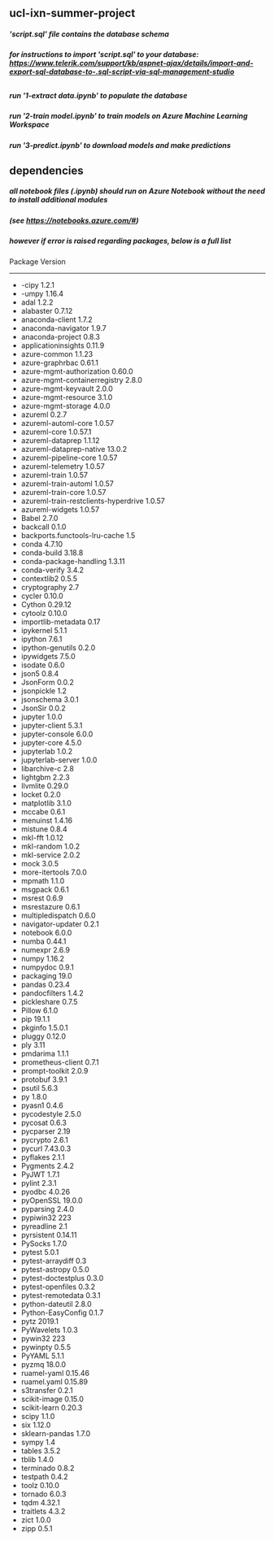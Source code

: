 ## ucl-ixn-summer-project
##### 'script.sql' file contains the database schema 
##### for instructions to import 'script.sql' to your database: https://www.telerik.com/support/kb/aspnet-ajax/details/import-and-export-sql-database-to-.sql-script-via-sql-management-studio
## 
##### run '1-extract data.ipynb' to populate the database
##### run '2-train model.ipynb' to train models on Azure Machine Learning Workspace
##### run '3-predict.ipynb' to download models and make predictions
## 
## dependencies
##### all notebook files (.ipynb) should run on Azure Notebook without the need to install additional modules
##### (see https://notebooks.azure.com/#)
##### however if error is raised regarding packages, below is a full list 

Package                              Version
------------------------------------ ---------
- -cipy                                1.2.1
- -umpy                                1.16.4
- adal                                 1.2.2
- alabaster                            0.7.12
- anaconda-client                      1.7.2
- anaconda-navigator                   1.9.7
- anaconda-project                     0.8.3
- applicationinsights                  0.11.9
- azure-common                         1.1.23
- azure-graphrbac                      0.61.1
- azure-mgmt-authorization             0.60.0
- azure-mgmt-containerregistry         2.8.0
- azure-mgmt-keyvault                  2.0.0
- azure-mgmt-resource                  3.1.0
- azure-mgmt-storage                   4.0.0
- azureml                              0.2.7
- azureml-automl-core                  1.0.57
- azureml-core                         1.0.57.1
- azureml-dataprep                     1.1.12
- azureml-dataprep-native              13.0.2
- azureml-pipeline-core                1.0.57
- azureml-telemetry                    1.0.57
- azureml-train                        1.0.57
- azureml-train-automl                 1.0.57
- azureml-train-core                   1.0.57
- azureml-train-restclients-hyperdrive 1.0.57
- azureml-widgets                      1.0.57
- Babel                                2.7.0
- backcall                             0.1.0
- backports.functools-lru-cache        1.5
- conda                                4.7.10
- conda-build                          3.18.8
- conda-package-handling               1.3.11
- conda-verify                         3.4.2
- contextlib2                          0.5.5
- cryptography                         2.7
- cycler                               0.10.0
- Cython                               0.29.12
- cytoolz                              0.10.0
- importlib-metadata                   0.17
- ipykernel                            5.1.1
- ipython                              7.6.1
- ipython-genutils                     0.2.0
- ipywidgets                           7.5.0
- isodate                              0.6.0
- json5                                0.8.4
- JsonForm                             0.0.2
- jsonpickle                           1.2
- jsonschema                           3.0.1
- JsonSir                              0.0.2
- jupyter                              1.0.0
- jupyter-client                       5.3.1
- jupyter-console                      6.0.0
- jupyter-core                         4.5.0
- jupyterlab                           1.0.2
- jupyterlab-server                    1.0.0
- libarchive-c                         2.8
- lightgbm                             2.2.3
- llvmlite                             0.29.0
- locket                               0.2.0
- matplotlib                           3.1.0
- mccabe                               0.6.1
- menuinst                             1.4.16
- mistune                              0.8.4
- mkl-fft                              1.0.12
- mkl-random                           1.0.2
- mkl-service                          2.0.2
- mock                                 3.0.5
- more-itertools                       7.0.0
- mpmath                               1.1.0
- msgpack                              0.6.1
- msrest                               0.6.9
- msrestazure                          0.6.1
- multipledispatch                     0.6.0
- navigator-updater                    0.2.1
- notebook                             6.0.0
- numba                                0.44.1
- numexpr                              2.6.9
- numpy                                1.16.2
- numpydoc                             0.9.1
- packaging                            19.0
- pandas                               0.23.4
- pandocfilters                        1.4.2
- pickleshare                          0.7.5
- Pillow                               6.1.0
- pip                                  19.1.1
- pkginfo                              1.5.0.1
- pluggy                               0.12.0
- ply                                  3.11
- pmdarima                             1.1.1
- prometheus-client                    0.7.1
- prompt-toolkit                       2.0.9
- protobuf                             3.9.1
- psutil                               5.6.3
- py                                   1.8.0
- pyasn1                               0.4.6
- pycodestyle                          2.5.0
- pycosat                              0.6.3
- pycparser                            2.19
- pycrypto                             2.6.1
- pycurl                               7.43.0.3
- pyflakes                             2.1.1
- Pygments                             2.4.2
- PyJWT                                1.7.1
- pylint                               2.3.1
- pyodbc                               4.0.26
- pyOpenSSL                            19.0.0
- pyparsing                            2.4.0
- pypiwin32                            223
- pyreadline                           2.1
- pyrsistent                           0.14.11
- PySocks                              1.7.0
- pytest                               5.0.1
- pytest-arraydiff                     0.3
- pytest-astropy                       0.5.0
- pytest-doctestplus                   0.3.0
- pytest-openfiles                     0.3.2
- pytest-remotedata                    0.3.1
- python-dateutil                      2.8.0
- Python-EasyConfig                    0.1.7
- pytz                                 2019.1
- PyWavelets                           1.0.3
- pywin32                              223
- pywinpty                             0.5.5
- PyYAML                               5.1.1
- pyzmq                                18.0.0
- ruamel-yaml                          0.15.46
- ruamel.yaml                          0.15.89
- s3transfer                           0.2.1
- scikit-image                         0.15.0
- scikit-learn                         0.20.3
- scipy                                1.1.0
- six                                  1.12.0
- sklearn-pandas                       1.7.0
- sympy                                1.4
- tables                               3.5.2
- tblib                                1.4.0
- terminado                            0.8.2
- testpath                             0.4.2
- toolz                                0.10.0
- tornado                              6.0.3
- tqdm                                 4.32.1
- traitlets                            4.3.2
- zict                                 1.0.0
- zipp                                 0.5.1
